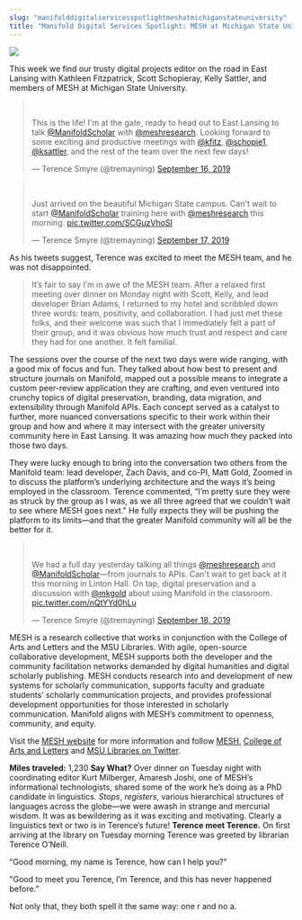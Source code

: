 ```yaml
---
slug: "manifolddigitalservicesspotlightmeshatmichiganstateuniversity"
title: "Manifold Digital Services Spotlight: MESH at Michigan State University"
---
```




<!--truncate-->

[![](/img/blog/legacy_wp/2019/09/meshGopher-1.jpg)](/img/blog/legacy_wp/2019/09/meshGopher-1.jpg)

This week we find our trusty digital projects editor on the road in East Lansing with Kathleen Fitzpatrick, Scott Schopieray, Kelly Sattler, and members of MESH at Michigan State University.

> &nbsp;
>
> This is the life! I'm at the gate, ready to head out to East Lansing to talk [@ManifoldScholar](https://twitter.com/ManifoldScholar?ref_src=twsrc%5Etfw) with [@meshresearch](https://twitter.com/meshresearch?ref_src=twsrc%5Etfw). Looking forward to some exciting and productive meetings with [@kfitz](https://twitter.com/kfitz?ref_src=twsrc%5Etfw), [@schopie1](https://twitter.com/schopie1?ref_src=twsrc%5Etfw), [@ksattler](https://twitter.com/ksattler?ref_src=twsrc%5Etfw), and the rest of the team over the next few days!
>
> — Terence Smyre (@tremayning) [September 16, 2019](https://twitter.com/tremayning/status/1173655408948535297?ref_src=twsrc%5Etfw)

<script async="" src="https://platform.twitter.com/widgets.js" charset="utf-8"></script>

> &nbsp;
>
> Just arrived on the beautiful Michigan State campus. Can't wait to start [@ManifoldScholar](https://twitter.com/ManifoldScholar?ref_src=twsrc%5Etfw) training here with [@meshresearch](https://twitter.com/meshresearch?ref_src=twsrc%5Etfw) this morning. [pic.twitter.com/SCGuzVhoSI](https://t.co/SCGuzVhoSI)
>
> — Terence Smyre (@tremayning) [September 17, 2019](https://twitter.com/tremayning/status/1173939877848780800?ref_src=twsrc%5Etfw)

<script async="" src="https://platform.twitter.com/widgets.js" charset="utf-8"></script>

As his tweets suggest, Terence was excited to meet the MESH team, and he was not disappointed.

> It’s fair to say I’m in awe of the MESH team. After a relaxed first meeting over dinner on Monday night with Scott, Kelly, and lead developer Brian Adams, I returned to my hotel and scribbled down three words: team, positivity, and collaboration. I had just met these folks, and their welcome was such that I immediately felt a part of their group, and it was obvious how much trust and respect and care they had for one another. It felt familial.

The sessions over the course of the next two days were wide ranging, with a good mix of focus and fun. They talked about how best to present and structure journals on Manifold, mapped out a possible means to integrate a custom peer-review application they are crafting, and even ventured into crunchy topics of digital preservation, branding, data migration, and extensibility through Manifold APIs. Each concept served as a catalyst to further, more nuanced conversations specific to their work within their group and how and where it may intersect with the greater university community here in East Lansing. It was amazing how much they packed into those two days.

They were lucky enough to bring into the conversation two others from the Manifold team: lead developer, Zach Davis, and co-PI, Matt Gold, Zoomed in to discuss the platform’s underlying architecture and the ways it’s being employed in the classroom. Terence commented, “I’m pretty sure they were as struck by the group as I was, as we all three agreed that we couldn’t wait to see where MESH goes next." He fully expects they will be pushing the platform to its limits—and that the greater Manifold community will all be the better for it.

> &nbsp;
>
> We had a full day yesterday talking all things [@meshresearch](https://twitter.com/meshresearch?ref_src=twsrc%5Etfw) and [@ManifoldScholar](https://twitter.com/ManifoldScholar?ref_src=twsrc%5Etfw)—from journals to APIs. Can't wait to get back at it this morning in Linton Hall. On tap, digital preservation and a discussion with [@mkgold](https://twitter.com/mkgold?ref_src=twsrc%5Etfw) about using Manifold in the classroom. [pic.twitter.com/nQtYYd0hLu](https://t.co/nQtYYd0hLu)
>
> — Terence Smyre (@tremayning) [September 18, 2019](https://twitter.com/tremayning/status/1174301666348130309?ref_src=twsrc%5Etfw)

<script async="" src="https://platform.twitter.com/widgets.js" charset="utf-8"></script>

MESH is a research collective that works in conjunction with the College of Arts and Letters and the MSU Libraries. With agile, open-source collaborative development, MESH supports both the developer and the community facilitation networks demanded by digital humanities and digital scholarly publishing. MESH conducts research into and development of new systems for scholarly communication, supports faculty and graduate students’ scholarly communication projects, and provides professional development opportunities for those interested in scholarly communication.&nbsp;Manifold aligns with MESH’s commitment to openness, community, and equity.

Visit the [MESH website](http://www.meshresearch.net/) for more information and follow [MESH](https://twitter.com/meshresearch), [College of Arts and Letters](https://twitter.com/CALMSU) and [MSU Libraries on Twitter](https://twitter.com/MSULibraries).

**Miles traveled:** 1,230
**Say What?** Over dinner on Tuesday night with coordinating editor Kurt Milberger, Amaresh Joshi, one of MESH’s informational technologists, shared some of the work he’s doing as a PhD candidate in linguistics. _Stops_, _registers_, various hierarchical structures of languages across the globe—we were awash in strange and mercurial wisdom. It was as bewildering as it was exciting and motivating. Clearly a linguistics text or two is in Terence’s future!
**Terence meet Terence.** On first arriving at the library on Tuesday morning Terence was greeted by librarian Terence O’Neill.

“Good morning, my name is Terence, how can I help you?"

"Good to meet you Terence, I’m Terence, and this has never happened before.”

Not only that, they both spell it the same way: one r and no a.



